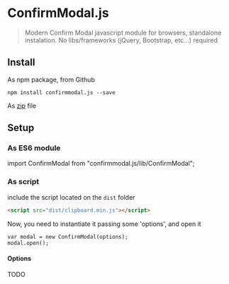 # ConfirmModal.js

> Modern Confirm Modal javascript module for browsers, standalone instalation. No libs/frameworks (jQuery, Bootstrap, etc...) required

## Install

As npm package, from Github
```
npm install confirmmodal.js --save
```

As [zip](https://github.com/chrisbenseler/confirmmodal.js/archive/master.zip) file 

## Setup

### As ES6 module
import ConfirmModal from "confirmmodal.js/lib/ConfirmModal";

### As script
include the script located on the `dist` folder
```html
<script src="dist/clipboard.min.js"></script>
```

Now, you need to instantiate it passing some 'options', and open it
```
var modal = new ConfirmModal(options);
modal.open();
```

#### Options
TODO